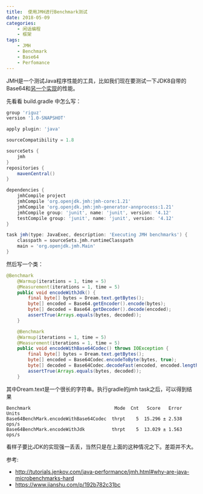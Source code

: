 ```yaml
---
title:  使用JMH进行Benchmark测试
date: 2018-05-09
categories:  
    - 闲话编程
    - 框架
tags:
	- JMH
	- Benchmark
	- Base64
	- Perfomance
---
```

JMH是一个测试Java程序性能的工具，比如我们现在要测试一下JDK8自带的Base64和[另一个实现](http://www.java2s.com/Code/Java/Development-Class/AfastandmemoryefficientclasstoencodeanddecodetoandfromBASE64infullaccordancewithRFC2045.htm)的性能。
<!--more-->
先看看 build.gradle 中怎么写：
```groovy
group 'riguz'
version '1.0-SNAPSHOT'

apply plugin: 'java'

sourceCompatibility = 1.8

sourceSets {
    jmh
}
repositories {
    mavenCentral()
}

dependencies {
    jmhCompile project
    jmhCompile 'org.openjdk.jmh:jmh-core:1.21'
    jmhCompile 'org.openjdk.jmh:jmh-generator-annprocess:1.21'
    jmhCompile group: 'junit', name: 'junit', version: '4.12'
    testCompile group: 'junit', name: 'junit', version: '4.12'
}

task jmh(type: JavaExec, description: 'Executing JMH benchmarks') {
    classpath = sourceSets.jmh.runtimeClasspath
    main = 'org.openjdk.jmh.Main'
}

```
然后写一个类：
```java
@Benchmark
    @Warmup(iterations = 1, time = 5)
    @Measurement(iterations = 1, time = 5)
    public void encodeWithJdk() {
        final byte[] bytes = Dream.text.getBytes();
        byte[] encoded = Base64.getEncoder().encode(bytes);
        byte[] decoded = Base64.getDecoder().decode(encoded);
        assertTrue(Arrays.equals(bytes, decoded));
    }

    @Benchmark
    @Warmup(iterations = 1, time = 5)
    @Measurement(iterations = 1, time = 5)
    public void encodeWithBase64Codec() throws IOException {
        final byte[] bytes = Dream.text.getBytes();
        byte[] encoded = Base64Codec.encodeToByte(bytes, true);
        byte[] decoded = Base64Codec.decodeFast(encoded, encoded.length);
        assertTrue(Arrays.equals(bytes, decoded));
    }
```
其中Dream.text是一个很长的字符串。执行gradle的jmh task之后，可以得到结果
```
Benchmark                               Mode  Cnt   Score   Error  Units
Base64BenchMark.encodeWithBase64Codec  thrpt    5  15.296 ± 2.538  ops/s
Base64BenchMark.encodeWithJdk          thrpt    5  13.029 ± 1.563  ops/s
```
看样子要比JDK的实现强一丢丢，当然只是在上面的这种情况之下。差距并不大。

参考:

* http://tutorials.jenkov.com/java-performance/jmh.html#why-are-java-microbenchmarks-hard
* https://www.jianshu.com/p/192b782c31bc